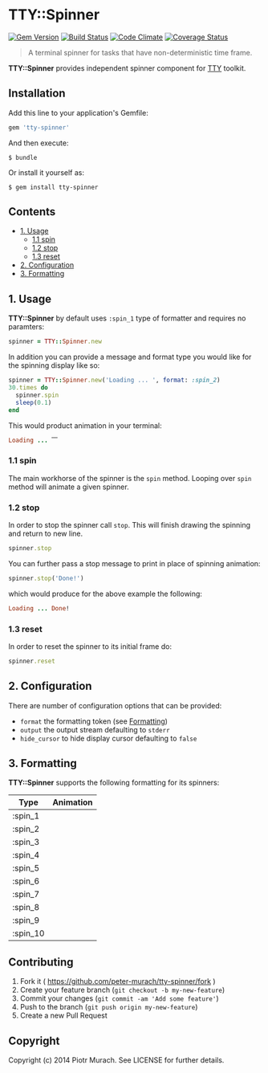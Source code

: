 # TTY::Spinner
[![Gem Version](https://badge.fury.io/rb/tty-spinner.png)][gem]
[![Build Status](https://secure.travis-ci.org/peter-murach/tty-spinner.png?branch=master)][travis]
[![Code Climate](https://codeclimate.com/github/peter-murach/tty-spinner.png)][codeclimate]
[![Coverage Status](https://coveralls.io/repos/peter-murach/tty-spinner/badge.png)][coverage]

[gem]: http://badge.fury.io/rb/tty-spinner
[travis]: http://travis-ci.org/peter-murach/tty-spinner
[codeclimate]: https://codeclimate.com/github/peter-murach/tty-spinner
[coverage]: https://coveralls.io/r/peter-murach/tty-spinner

> A terminal spinner for tasks that have non-deterministic time frame.

**TTY::Spinner** provides independent spinner component for [TTY](https://github.com/peter-murach/tty) toolkit.

## Installation

Add this line to your application's Gemfile:

```ruby
gem 'tty-spinner'
```

And then execute:

    $ bundle

Or install it yourself as:

    $ gem install tty-spinner

## Contents

* [1. Usage](#1-usage)
  * [1.1 spin](#11-spin)
  * [1.2 stop](#12-stop)
  * [1.3 reset](#13-reset)
* [2. Configuration](#2-configuration)
* [3. Formatting](#3-formatting)

## 1. Usage

**TTY::Spinner** by default uses `:spin_1` type of formatter and requires no paramters:

```ruby
spinner = TTY::Spinner.new
```

In addition you can provide a message and format type you would like for the spinning display like so:

```ruby
spinner = TTY::Spinner.new('Loading ... ', format: :spin_2)
30.times do
  spinner.spin
  sleep(0.1)
end
```

This would product animation in your terminal:

```ruby
Loading ... ⎺
```

### 1.1 spin

The main workhorse of the spinner is the `spin` method. Looping over `spin` method will animate a given spinner.

### 1.2 stop

In order to stop the spinner call `stop`. This will finish drawing the spinning and return to new line.

```ruby
spinner.stop
```

You can further pass a stop message to print in place of spinning animation:

```ruby
spinner.stop('Done!')
```

which would produce for the above example the following:

```ruby
Loading ... Done!
```

### 1.3 reset

In order to reset the spinner to its initial frame do:

```ruby
spinner.reset
```

## 2. Configuration

There are number of configuration options that can be provided:

* `format` the formatting token (see [Formatting](#3-formatting))
* `output` the output stream defaulting to `stderr`
* `hide_cursor` to hide display cursor defaulting to `false`

## 3. Formatting

**TTY::Spinner** supports the following formatting for its spinners:

| Type     | Animation   |
| -------- | ----------- |
| :spin_1  |             |
| :spin_2  |             |
| :spin_3  |             |
| :spin_4  |             |
| :spin_5  |             |
| :spin_6  |             |
| :spin_7  |             |
| :spin_8  |             |
| :spin_9  |             |
| :spin_10 |             |

## Contributing

1. Fork it ( https://github.com/peter-murach/tty-spinner/fork )
2. Create your feature branch (`git checkout -b my-new-feature`)
3. Commit your changes (`git commit -am 'Add some feature'`)
4. Push to the branch (`git push origin my-new-feature`)
5. Create a new Pull Request

## Copyright

Copyright (c) 2014 Piotr Murach. See LICENSE for further details.
